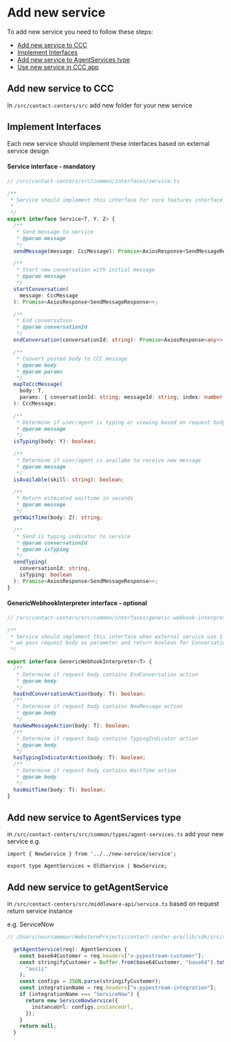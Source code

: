 # Add new service

To add new service you need to follow these steps:

* [Add new service to CCC](#add-new-service-to-ccc)
* [Implement Interfaces](#implement-interfaces)
* [Add new service to AgentServices type](#add-new-service-to-Agentservices-type)
* [Use new service in CCC app](#add-new-service-to-getagentservice)
  

## Add new service to CCC 
In `/src/contact-centers/src` add new folder for your new service

## Implement Interfaces

Each new service should implement these interfaces based on external service design

#### Service interface - mandatory
```ts
// /src/contact-centers/src/common/interfaces/service.ts

/**
 * Service should implement this interface for core features interface
 *
 */
export interface Service<T, Y, Z> {
  /**
   * Send message to service
   * @param message
   */
  sendMessage(message: CccMessage): Promise<AxiosResponse<SendMessageResponse>>;

  /**
   * Start new conversation with initial message
   * @param message
   */
  startConversation(
    message: CccMessage
  ): Promise<AxiosResponse<SendMessageResponse>>;

  /**
   * End conversation
   * @param conversationId
   */
  endConversation(conversationId: string): Promise<AxiosResponse<any>>;

  /**
   * Convert posted body to CCC message
   * @param body
   * @param params
   */
  mapToCccMessage(
    body: T,
    params: { conversationId: string; messageId: string; index: number }
  ): CccMessage;

  /**
   * Determine if user/agent is typing or viewing based on request body
   * @param message
   */
  isTyping(body: Y): boolean;

  /**
   * Determine if user/agent is availabe to receive new message
   * @param message
   */
  isAvailable(skill: string): boolean;

  /**
   * Return estmiated waittime in seconds
   * @param message
   */
  getWaitTime(body: Z): string;

  /**
   * Send is typing indicator to service
   * @param conversationId
   * @param isTyping
   */
  sendTyping(
    conversationId: string,
    isTyping: boolean
  ): Promise<AxiosResponse<SendMessageResponse>>;
}
```

#### GenericWebhookInterpreter interface - optional

```ts
// /src/contact-centers/src/common/interfaces/generic-webhook-interpreter.ts

/**
 * Service should implement this interface when external service use 1 endpoint for all webhooks
 * we pass request body as parameter and return boolean for ConversationEnd, NewMessage, TypingIndicator, WaitTime
 */

export interface GenericWebhookInterpreter<T> {
  /**
   * Determine if request body contains EndConversation action
   * @param body
   */
  hasEndConversationAction(body: T): boolean;
  /**
   * Determine if request body contains NewMessage action
   * @param body
   */
  hasNewMessageAction(body: T): boolean;
  /**
   * Determine if request body contains TypingIndicator action
   * @param body
   */
  hasTypingIndicatorAction(body: T): boolean;
  /**
   * Determine if request body contains WaitTime action
   * @param body
   */
  hasWaitTime(body: T): boolean;
}
```

## Add new service to AgentServices type

in `/src/contact-centers/src/common/types/agent-services.ts` add your new service
e.g.
```
import { NewService } from '../../new-service/service';

export type AgentServices = OldService | NewService;
```

## Add new service to getAgentService
in `/src/contact-centers/src/middleware-api/service.ts`
based on request return service instance

e.g. ServiceNow

```ts
// /Users/noursammour/WebstormProjects/contact-center-pro/lib/sdk/src/services/common/types/agent-services.ts

  getAgentService(req): AgentServices {
    const base64Customer = req.headers["x-pypestream-customer"];
    const stringifyCustomer = Buffer.from(base64Customer, "base64").toString(
      "ascii"
    );
    const configs = JSON.parse(stringifyCustomer);
    const integrationName = req.headers["x-pypestream-integration"];
    if (integrationName === "ServiceNow") {
      return new ServiceNowService({
        instanceUrl: configs.instanceUrl,
      });
    }
    return null;
  }
```